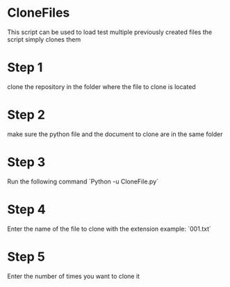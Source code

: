 # CloneFiles
This script can be used to load test multiple previously created files the script simply clones them
# Step 1 
clone the repository in the folder where the file to clone is located
# Step 2
make sure the python file and the document to clone are in the same folder
# Step 3 
Run the following command ´Python -u CloneFile.py´
# Step 4
Enter the name of the file to clone with the extension example: ´001.txt´
# Step 5
Enter the number of times you want to clone it
